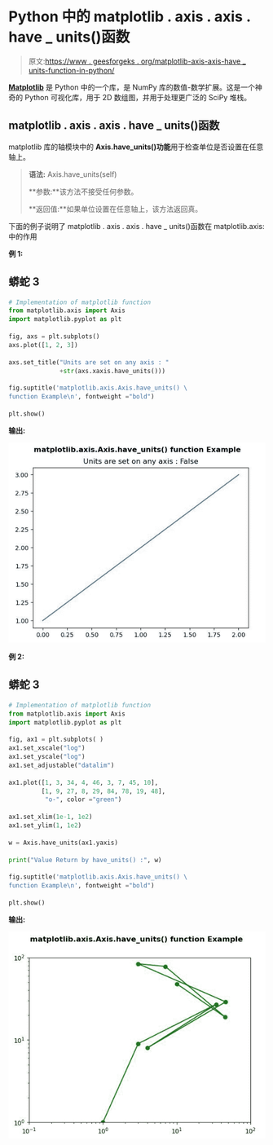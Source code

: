 # Python 中的 matplotlib . axis . axis . have _ units()函数

> 原文:[https://www . geesforgeks . org/matplotlib-axis-axis-have _ units-function-in-python/](https://www.geeksforgeeks.org/matplotlib-axis-axis-have_units-function-in-python/)

[**Matplotlib**](https://www.geeksforgeeks.org/python-introduction-matplotlib/) 是 Python 中的一个库，是 NumPy 库的数值-数学扩展。这是一个神奇的 Python 可视化库，用于 2D 数组图，并用于处理更广泛的 SciPy 堆栈。

## matplotlib . axis . axis . have _ units()函数

matplotlib 库的轴模块中的 **Axis.have_units()功能**用于检查单位是否设置在任意轴上。

> **语法:** Axis.have_units(self)
> 
> **参数:**该方法不接受任何参数。
> 
> **返回值:**如果单位设置在任意轴上，该方法返回真。

下面的例子说明了 matplotlib . axis . axis . have _ units()函数在 matplotlib.axis:
中的作用

**例 1:**

## 蟒蛇 3

```py
# Implementation of matplotlib function
from matplotlib.axis import Axis
import matplotlib.pyplot as plt 

fig, axs = plt.subplots() 
axs.plot([1, 2, 3]) 

axs.set_title("Units are set on any axis : "
              +str(axs.xaxis.have_units()))   

fig.suptitle('matplotlib.axis.Axis.have_units() \
function Example\n', fontweight ="bold")  

plt.show() 
```

**输出:**

![](img/8c57867cf8dd4ec99b6546e7f27e3833.png)

**例 2:**

## 蟒蛇 3

```py
# Implementation of matplotlib function
from matplotlib.axis import Axis
import matplotlib.pyplot as plt 

fig, ax1 = plt.subplots( ) 
ax1.set_xscale("log") 
ax1.set_yscale("log") 
ax1.set_adjustable("datalim") 

ax1.plot([1, 3, 34, 4, 46, 3, 7, 45, 10], 
         [1, 9, 27, 8, 29, 84, 78, 19, 48], 
          "o-", color ="green") 

ax1.set_xlim(1e-1, 1e2) 
ax1.set_ylim(1, 1e2) 

w = Axis.have_units(ax1.yaxis) 

print("Value Return by have_units() :", w)   

fig.suptitle('matplotlib.axis.Axis.have_units() \
function Example\n', fontweight ="bold")  

plt.show() 
```

**输出:**

![](img/6093fa5f794bef288651e61d71453ee1.png)